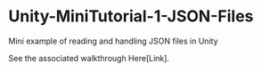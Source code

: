 # Unity-MiniTutorial-1-JSON-Files
Mini example of reading and handling JSON files in Unity

See the associated walkthrough Here[Link].